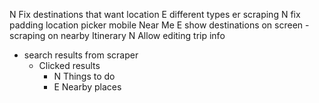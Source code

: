 N Fix destinations that want location
E different types er scraping
N fix padding location picker mobile
Near Me
	E show destinations on screen
        - scraping on nearby
Itinerary
    N Allow editing trip info

- search results from scraper
  - Clicked results
    - N Things to do
    - E Nearby places